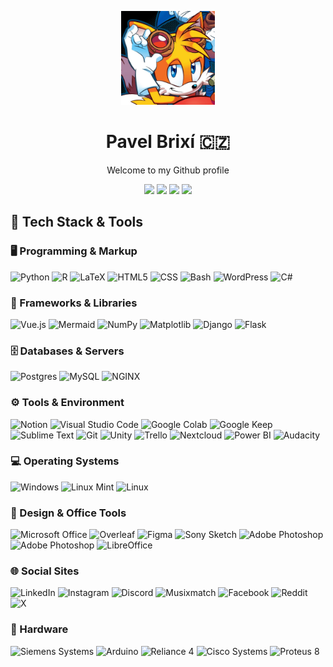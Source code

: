 <p align="center">
<img src="https://github.com/pavelbrixi/pavelbrixi/blob/main/MilesTails%20Prower.jpg" height="150">
</p>

<h1 align="center">
Pavel Brixí 🇨🇿
</h1>

<p align="center">
Welcome to my Github profile
</p>
<p align="center">
  <a href="https://www.linkedin.com/in/pavelbrixi/"><img src="https://custom-icon-badges.demolab.com/badge/LinkedIn-0A66C2?logo=linkedin-white&logoColor=fff"></a>
  <a href="https://github.com/pavelbrixi"><img src="https://img.shields.io/badge/GitHub-%23121011.svg?logo=github&logoColor=white"></a>
  <a href="https://www.instagram.com/pavelbrixi/"><img src="https://img.shields.io/badge/Instagram-%23E4405F.svg?logo=Instagram&logoColor=white"></a>
  <a href="https://twitter.com/brixoush?t=CATEgZ7izcDfh7XrBokqEg&s=09"><img src="https://img.shields.io/badge/X-%23000000.svg?logo=X&logoColor=white"></a>
<p>

## 🚀 Tech Stack & Tools

### 🖥️ Programming & Markup

![Python](https://img.shields.io/badge/Python-3776AB?style=for-the-badge&logo=python&logoColor=fff)
![R](https://img.shields.io/badge/R-%23276DC3.svg?style=for-the-badge&logo=r&logoColor=white)
![LaTeX](https://img.shields.io/badge/LaTeX-008080?style=for-the-badge&logo=latex&logoColor=white)
![HTML5](https://img.shields.io/badge/HTML5-E34F26?style=for-the-badge&logo=html5&logoColor=white)
![CSS](https://img.shields.io/badge/CSS-1572B6?style=for-the-badge&logo=css3&logoColor=fff)
![Bash](https://img.shields.io/badge/Bash-4EAA25?style=for-the-badge&logo=gnubash&logoColor=fff)
![WordPress](https://img.shields.io/badge/WordPress-%2321759B?style=for-the-badge&logo=wordpress&logoColor=white)
![C#](https://custom-icon-badges.demolab.com/badge/C%23-%23239120.svg?style=for-the-badge&logo=cshrp&logoColor=white)


### 🧰 Frameworks & Libraries

![Vue.js](https://img.shields.io/badge/Vue.js-4FC08D?style=for-the-badge&logo=vuedotjs&logoColor=fff)
![Mermaid](https://img.shields.io/badge/Mermaid-FF3670?style=for-the-badge&logo=mermaid&logoColor=white)
![NumPy](https://img.shields.io/badge/NumPy-4DABCF?style=for-the-badge&logo=numpy&logoColor=fff)
![Matplotlib](https://custom-icon-badges.demolab.com/badge/Matplotlib-71D291?style=for-the-badge&logo=matplotlib&logoColor=fff)
![Django](https://img.shields.io/badge/Django-%23092E20.svg?style=for-the-badge&logo=django&logoColor=white)
![Flask](https://img.shields.io/badge/Flask-000?style=for-the-badge&logo=flask&logoColor=fff)

### 🗄️ Databases & Servers

![Postgres](https://img.shields.io/badge/Postgres-%23316192.svg?style=for-the-badge&logo=postgresql&logoColor=white)
![MySQL](https://img.shields.io/badge/MySQL-4479A1?style=for-the-badge&logo=mysql&logoColor=fff)
![NGINX](https://img.shields.io/badge/NGINX-009639?style=for-the-badge&logo=nginx&logoColor=white)

### ⚙️ Tools & Environment

![Notion](https://img.shields.io/badge/Notion-000?style=for-the-badge&logo=notion&logoColor=fff)
![Visual Studio Code](https://custom-icon-badges.demolab.com/badge/Visual%20Studio%20Code-0078d7.svg?style=for-the-badge&logo=vsc&logoColor=white)
![Google Colab](https://img.shields.io/badge/Google%20Colab-F9AB00?style=for-the-badge&logo=googlecolab&logoColor=fff)
![Google Keep](https://img.shields.io/badge/Google_Keep-FFBB00?style=for-the-badge&logo=googlekeep&logoColor=white)
![Sublime Text](https://img.shields.io/badge/Sublime%20Text-%23575757.svg?style=for-the-badge&logo=sublime-text&logoColor=important)
![Git](https://img.shields.io/badge/Git-F05032?style=for-the-badge&logo=git&logoColor=fff)
![Unity](https://img.shields.io/badge/Unity-%23000000.svg?style=for-the-badge&logo=unity&logoColor=white)
![Trello](https://img.shields.io/badge/Trello-0052CC?style=for-the-badge&logo=trello&logoColor=fff)
![Nextcloud](https://img.shields.io/badge/Nextcloud-0082C9?style=for-the-badge&logo=nextcloud&logoColor=white)
![Power BI](https://custom-icon-badges.demolab.com/badge/Power%20BI-F1C912?style=for-the-badge&logo=power-bi&logoColor=fff)
![Audacity](https://img.shields.io/badge/Audacity-0000CC?style=for-the-badge&logo=audacity&logoColor=white)

### 💻 Operating Systems

![Windows](https://custom-icon-badges.demolab.com/badge/Windows-0078D6?style=for-the-badge&logo=windows11&logoColor=white)
![Linux Mint](https://img.shields.io/badge/Linux%20Mint-87CF3E?style=for-the-badge&logo=linuxmint&logoColor=fff)
![Linux](https://img.shields.io/badge/Linux-FCC624?style=for-the-badge&logo=linux&logoColor=black)

### 🎨 Design & Office Tools

![Microsoft Office](https://custom-icon-badges.demolab.com/badge/Microsoft_Office-D73B02?style=for-the-badge&logo=msoffice&logoColor=white)
![Overleaf](https://img.shields.io/badge/Overleaf-47A141?style=for-the-badge&logo=overleaf&logoColor=white)
![Figma](https://img.shields.io/badge/Figma-F24E1E?style=for-the-badge&logo=figma&logoColor=white)
![Sony Sketch](https://img.shields.io/badge/Sony_Sketch-26A6D7?style=for-the-badge)
![Adobe Photoshop](https://custom-icon-badges.demolab.com/badge/Adobe_Photoshop-08253C?style=for-the-badge&logo=photoshop&logoColor=white)
![Adobe Photoshop](https://custom-icon-badges.demolab.com/badge/Adobe_Xd-4D093D?style=for-the-badge&logo=adobexd&logoColor=white)
![LibreOffice](https://img.shields.io/badge/LibreOffice-18A303?style=for-the-badge&logo=libreoffice&logoColor=white)

### 🌐 Social Sites

![LinkedIn](https://custom-icon-badges.demolab.com/badge/LinkedIn-0A66C2?style=for-the-badge&logo=linkedin-white&logoColor=fff)
![Instagram](https://img.shields.io/badge/Instagram-%23E4405F.svg?style=for-the-badge&logo=Instagram&logoColor=white)
![Discord](https://img.shields.io/badge/Discord-%235865F2.svg?style=for-the-badge&logo=discord&logoColor=white)
![Musixmatch](https://img.shields.io/badge/Musixmatch-FC522E?style=for-the-badge)
![Facebook](https://img.shields.io/badge/Facebook-%231877F2.svg?style=for-the-badge&logo=Facebook&logoColor=white)
![Reddit](https://img.shields.io/badge/Reddit-FF4500?style=for-the-badge&logo=reddit&logoColor=white)
![X](https://img.shields.io/badge/X-%23000000.svg?style=for-the-badge&logo=X&logoColor=white)

### 🤖 Hardware

![Siemens Systems](https://img.shields.io/badge/Siemens_Systems-009999?style=for-the-badge&logo=siemens&logoColor=white)
![Arduino](https://img.shields.io/badge/Arduino-00878F?style=for-the-badge&logo=arduino&logoColor=white)
![Reliance 4](https://img.shields.io/badge/Reliance_4-1ADEFD?style=for-the-badge)
![Cisco Systems](https://img.shields.io/badge/Cisco_Systems-1BA0D7?style=for-the-badge&logo=cisco&logoColor=white)
![Proteus 8](https://img.shields.io/badge/Proteus_8-494E5F?style=for-the-badge)








